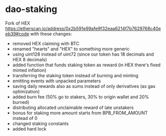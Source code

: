 # dao-staking
Fork of HEX https://etherscan.io/address/0x2b591e99afe9f32eaa6214f7b7629768c40eeb39#code with these changes:
- removed HEX claiming with BTC
- renamed "hearts" and "HEX" to something more generic
- using uint128 instead of uint72 (since our token has 18 decimals and HEX 8 decimals)
- added function that funds staking token as reward (in HEX there's fixed minted inflation)
- transferring the staking token instead of burning and minting
- emitting events with unpacked parameters
- saving daily rewards also as sums instead of only derivatives (as gas optimization)
- added burn fee (50% go to stakers, 30% to origin wallet and 20% burned)
- distributing allocated unclaimable reward of late unstakers
- bonus for staking more amount starts from BPB_FROM_AMOUNT instead of 0
- changed staking constants
- added hard lock